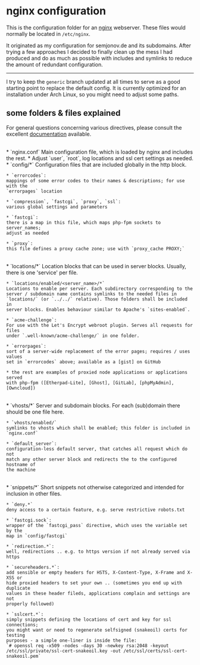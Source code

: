 # nginx configuration

This is the configuration folder for an [nginx] webserver. These files would
normally be located in `/etc/nginx`.

It originated as my configuration for semjonov.de and its subdomains. After
trying a few approaches I decided to finally clean up the mess I had produced
and do as much as possible with includes and symlinks to reduce the amount of
redundant configuration.

---

I try to keep the `generic` branch updated at all times to serve as a good
starting point to replace the default config. It is currently optimized for an
installation under Arch Linux, so you might need to adjust some paths.

## some folders & files explained

For general questions concerning various directives, please consult the
excellent [documentation] available.

<br>
* `nginx.conf`
Main configuration file, which is loaded by nginx and includes the rest.
    * Adjust `user`, `root`, log locations and ssl cert settings as needed.

<br>
* `config/*`
Configuration files that are included globally in the http block.
    
    * `errorcodes`:
    mappings of some error codes to their names & descriptions; for use with the
    `errorpages` location
    
    * `compression`, `fastcgi`, `proxy`, `ssl`:
    various global settings and parameters
    
    * `fastcgi`:
    there is a map in this file, which maps php-fpm sockets to server_names;
    adjust as needed
    
    * `proxy`:
    this file defines a proxy cache zone; use with `proxy_cache PROXY;`

<br>
* `locations/*`
Location blocks that can be used in server blocks. Usually, there is one
'service' per file.

    * `locations/enabled/<server_name>/*`
    Locations to enable per server. Each subdirectory corresponding to the
    server / subdomain name contains symlinks to the needed files in
    `locations/` (or `../../` relative). Those folders shall be included in
    server blocks. Enables behaviour similar to Apache's `sites-enabled`.

    * `acme-challenge`:
    For use with the Let's Encrypt webroot plugin. Serves all requests for files
    under `.well-known/acme-challenge/` in one folder.
    
    * `errorpages`:
    sort of a server-wide replacement of the error pages; requires / uses values
    set in `errorcodes` above; available as a [gist] on GitHub
    
    * the rest are examples of proxied node applications or applications served
    with php-fpm ([Etherpad-Lite], [Ghost], [GitLab], [phpMyAdmin], [Owncloud])

<br>
* `vhosts/*`
Server and subdomain blocks. For each (sub)domain there should be one file here.

    * `vhosts/enabled/`
    symlinks to vhosts which shall be enabled; this folder is included in
    `nginx.conf`
    
    * `default_server`:
    configuration-less default server, that catches all request which do not
    match any other server block and redirects the to the configured hostname of
    the machine

<br>
* `snippets/*`
Short snippets not otherwise categorized and intended for inclusion in other
files.

    * `deny.*`
    deny access to a certain feature, e.g. serve restrictive robots.txt
    
    * `fastcgi.sock`:
    wrapper of the `fastcgi_pass` directive, which uses the variable set by the
    map in `config/fastcgi`
    
    * `redirection.*`:
    well, redirections .. e.g. to https version if not already served via https
    
    * `secureheaders.*`:
    add sensible or empty headers for HSTS, X-Content-Type, X-Frame and X-XSS or
    hide proxied headers to set your own .. (sometimes you end up with duplicate
    values in these header fileds, applications complain and settings are not
    properly followed)
    
    * `sslcert.*`:
    simply snippets defining the locations of cert and key for ssl connections;
    you might want or need to regenerate selfsigned (snakeoil) certs for testing
    purposes - a simple one-liner is inside the file:
    `# openssl req -x509 -nodes -days 30 -newkey rsa:2048 -keyout /etc/ssl/private/ssl-cert-snakeoil.key -out /etc/ssl/certs/ssl-cert-snakeoil.pem`


[nginx]: https://www.nginx.com/ "NGINX Homepage"
[documentation]: http://nginx.org/en/docs/ "nginx documentation"
[gist]: https://gist.github.com/ansemjo/1732677804dfd2cf962565279096252b
[Etherpad-Lite]: http://etherpad.org/
[Ghost]: https://ghost.org/
[GitLab]: https://gitlab.com
[phpMyAdmin]: https://www.phpmyadmin.net/
[Owncloud]: https://owncloud.org/